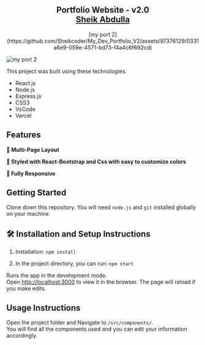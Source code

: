 <h2 align="center">
  Portfolio Website - v2.0<br/>
  <a href="#" target="_blank">Sheik Abdulla</a>
</h2>
<div align="center">
 [my port 2](https://github.com/Sheikcoder/My_Dev_Portfolio_V2/assets/97376129/0331a6e9-059e-4571-bd73-f4a4c6f692cd)
</div>


![my port 2](https://github.com/Sheikcoder/My_Dev_Portfolio_V2/assets/97376129/0331a6e9-059e-4571-bd73-f4a4c6f692cd)


This project was built using these technologies.

- React.js
- Node.js
- Express.js
- CSS3
- VsCode
- Vercel

## Features

**📖 Multi-Page Layout**

**🎨 Styled with React-Bootstrap and Css with easy to customize colors**

**📱 Fully Responsive**

## Getting Started

Clone down this repository. You will need `node.js` and `git` installed globally on your machine.

## 🛠 Installation and Setup Instructions

1. Installation: `npm install`

2. In the project directory, you can run: `npm start`

Runs the app in the development mode.\
Open [http://localhost:3000](http://localhost:3000) to view it in the browser.
The page will reload if you make edits.

## Usage Instructions

Open the project folder and Navigate to `/src/components/`. <br/>
You will find all the components used and you can edit your information accordingly.

